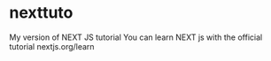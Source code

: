# nexttuto
My version of NEXT JS tutorial
You can learn NEXT js with the official tutorial nextjs.org/learn
